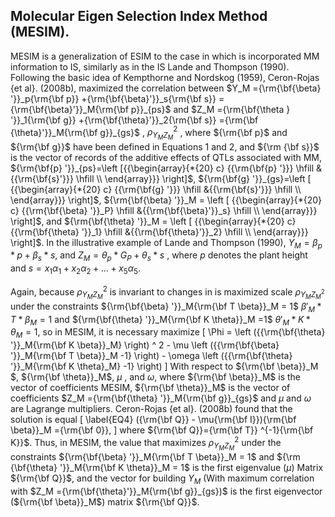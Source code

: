 ## Molecular Eigen Selection Index Method (MESIM).

MESIM is a generalization of ESIM to the case in which is incorporated MM information to IS, similarly as in the IS Lande and Thompson (1990). Following the basic idea of Kempthorne and Nordskog (1959), Ceron-Rojas {et al}. (2008b), maximized the correlation between $Y_M ={\rm{\bf{\beta} '}}_p{\rm{\bf p}} +{\rm{\bf{\beta}'}}_s{\rm{\bf s}} ={\rm{\bf{\beta}'}}_M{\rm{\bf p}}_{ps}$  and $Z_M ={\rm{\bf{\theta } '}}_1{\rm{\bf g}} +{\rm{\bf{\theta}'}}_2{\rm{\bf s}} ={\rm{\bf {\theta}'}}_M{\rm{\bf g}}_{gs}$  , $\rho_{Y_M Z_M}^2$ , where ${\rm{\bf p}$ and ${\rm{\bf g}}$ have been defined in Equations 1 and 2, and ${\rm {\bf s}}$ is the vector of records of the additive effects of QTLs 
associated with MM, ${\rm{\bf{p} '}}_{ps}=\left [{{\begin{array}{*{20} c} {{\rm{\bf{p} '}}} \hfill &{{\rm{\bf{s}'}}} \hfill \\ \end{array}}} \right]$, ${\rm{\bf{g} '}}_{gs}=\left [ {{\begin{array}{*{20} c} {{\rm{\bf{g} '}}} \hfill &{{\rm{\bf{s}'}}} \hfill \\ \end{array}}} \right]$, ${\rm{\bf{\beta} '}}_M = \left [ {{\begin{array}{*{20} c} {{\rm{\bf{\beta} '}}_P} \hfill &{{\rm{\bf{\beta}'}}_s} \hfill \\
\end{array}}} \right]$, and ${\rm{\bf{\theta} '}}_M = \left [ {{\begin{array}{*{20} c} 
{{\rm{\bf{\theta} '}}_1} \hfill &{{\rm{\bf{\theta}'}}_2} \hfill \\ \end{array}}} \right]$. In the illustrative example of Lande and Thompson (1990), $Y_M = \beta_p*p + \beta_s*s$, and $Z_M = \theta_p*G_P + \theta_s*s$ , where $p$ denotes the plant height and $s = x_1 \alpha_1 + x_2 \alpha_2 + ... + x_5 \alpha_5$. 

Again, because $\rho_{Y_M Z_M }^2$  is invariant to changes in is maximized scale $\rho_{Y_M Z_M ^2}$ under the constraints ${\rm{\bf{\beta} '}}_M{\rm{\bf T \beta}}_M = 1$ $\beta '_M*T*\beta_M = 1$ and ${\rm{\bf{\theta} '}}_M{\rm{\bf K \theta}}_M =1$ $\theta '_M*K*\theta_M = 1$, so in MESIM, it is necessary maximize 
\[
\Phi = \left ({{\rm{\bf{\theta} '}}_M{\rm{\bf K \beta}}_M} \right) ^ 2 - \mu 
\left ({{\rm{\bf{\beta} '}}_M{\rm{\bf T \beta}}_M -1} \right) - \omega 
\left ({{\rm{\bf{\theta} '}}_M{\rm{\bf K \theta}_M} -1} \right) 
\] 
With respect to ${\rm{\bf \beta}}_M $, ${\rm{\bf \theta}}_M$, $\mu$ , and $\omega$, where ${\rm{\bf \beta}}_M$ is the vector of coefficients $\mbox{MESIM}$, ${\rm{\bf \theta}}_M$ is the vector of coefficients $Z_M ={\rm{\bf{\theta} '}}_M{\rm{\bf g}}_{gs}$ and $\mu$ and $\omega$ are Lagrange multipliers. Ceron-Rojas {et al}. (2008b) found that the solution is equal 
\[ 
\label{EQ4} 
({\rm{\bf Q}} - \mu{\rm{\bf I}}){\rm{\bf \beta}}_M ={\rm{\bf 0}}, 
\]
where ${\rm{\bf Q}}={\rm{\bf T}} ^{-1}{\rm{\bf K}}$. Thus, in $\mbox{MESIM}$, the value that maximizes $\rho_{Y_M Z_M} ^ 2$ under the 
constraints ${\rm{\bf{\beta} '}}_M{\rm{\bf T \beta}}_M = 1$ and ${\rm {\bf{\theta} '}}_M{\rm{\bf K \theta}}_M = 1$ is the first eigenvalue ($\mu$) Matrix ${\rm{\bf Q}}$, and the vector for building $Y_M$ (With maximum correlation with $Z_M ={\rm{\bf{\theta}'}}_M{\rm{\bf g}}_{gs})$ is the first eigenvector (${\rm{\bf \beta}}_M$) matrix ${\rm{\bf Q}}$.
